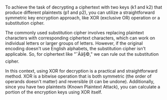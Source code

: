 To achieve the task of decrypting a ciphertext with two keys (k1 and k2) that produce different plaintexts (p1 and p2), you can utilize a straightforward symmetric key encryption approach, like XOR (exclusive OR) operation or a substitution cipher.

The commonly used substitution cipher involves replacing plaintext characters with corresponding ciphertext characters, which can work on individual letters or larger groups of letters. However, if the original encoding doesn't use English alphabets, the substitution cipher isn't applicable. So, for ciphertext like "ˆÃã§©," we can rule out the substitution cipher.

In this context, using XOR for decryption is a practical and straightforward method. XOR is a bitwise operation that is both symmetric (the order of operands doesn't matter) and reversible (it can be undone). Additionally, since you have two plaintexts (Known Plaintext Attack), you can calculate a portion of the encryption keys using XOR itself.

